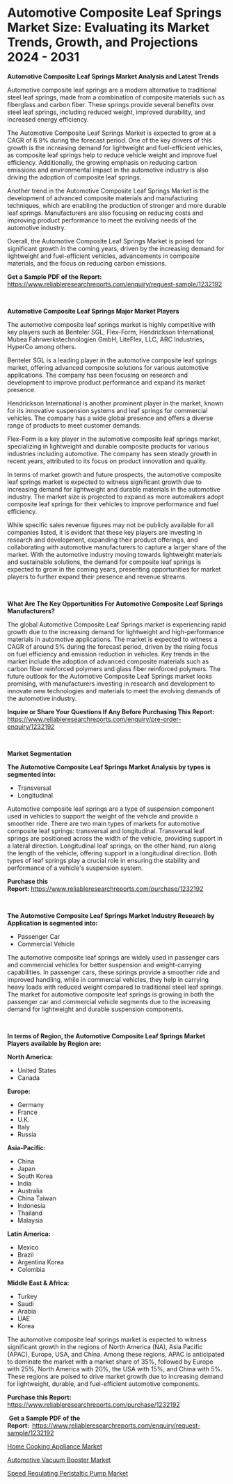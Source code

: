 <p><h1>Automotive Composite Leaf Springs Market Size: Evaluating its Market Trends, Growth, and Projections 2024 - 2031</h1></p><p><strong>Automotive Composite Leaf Springs Market Analysis and Latest Trends</strong></p>
<p><p>Automotive composite leaf springs are a modern alternative to traditional steel leaf springs, made from a combination of composite materials such as fiberglass and carbon fiber. These springs provide several benefits over steel leaf springs, including reduced weight, improved durability, and increased energy efficiency.</p><p>The Automotive Composite Leaf Springs Market is expected to grow at a CAGR of 6.9% during the forecast period. One of the key drivers of this growth is the increasing demand for lightweight and fuel-efficient vehicles, as composite leaf springs help to reduce vehicle weight and improve fuel efficiency. Additionally, the growing emphasis on reducing carbon emissions and environmental impact in the automotive industry is also driving the adoption of composite leaf springs.</p><p>Another trend in the Automotive Composite Leaf Springs Market is the development of advanced composite materials and manufacturing techniques, which are enabling the production of stronger and more durable leaf springs. Manufacturers are also focusing on reducing costs and improving product performance to meet the evolving needs of the automotive industry.</p><p>Overall, the Automotive Composite Leaf Springs Market is poised for significant growth in the coming years, driven by the increasing demand for lightweight and fuel-efficient vehicles, advancements in composite materials, and the focus on reducing carbon emissions.</p></p>
<p><strong>Get a Sample PDF of the Report:&nbsp;</strong> <a href="https://www.reliableresearchreports.com/enquiry/request-sample/1232192">https://www.reliableresearchreports.com/enquiry/request-sample/1232192</a></p>
<p>&nbsp;</p>
<p><strong>Automotive Composite Leaf Springs Major Market Players</strong></p>
<p><p>The automotive composite leaf springs market is highly competitive with key players such as Benteler SGL, Flex-Form, Hendrickson International, Mubea Fahrwerkstechnologien GmbH, LiteFlex, LLC, ARC Industries, HyperCo among others. </p><p>Benteler SGL is a leading player in the automotive composite leaf springs market, offering advanced composite solutions for various automotive applications. The company has been focusing on research and development to improve product performance and expand its market presence. </p><p>Hendrickson International is another prominent player in the market, known for its innovative suspension systems and leaf springs for commercial vehicles. The company has a wide global presence and offers a diverse range of products to meet customer demands.</p><p>Flex-Form is a key player in the automotive composite leaf springs market, specializing in lightweight and durable composite products for various industries including automotive. The company has seen steady growth in recent years, attributed to its focus on product innovation and quality.</p><p>In terms of market growth and future prospects, the automotive composite leaf springs market is expected to witness significant growth due to increasing demand for lightweight and durable materials in the automotive industry. The market size is projected to expand as more automakers adopt composite leaf springs for their vehicles to improve performance and fuel efficiency.</p><p>While specific sales revenue figures may not be publicly available for all companies listed, it is evident that these key players are investing in research and development, expanding their product offerings, and collaborating with automotive manufacturers to capture a larger share of the market. With the automotive industry moving towards lightweight materials and sustainable solutions, the demand for composite leaf springs is expected to grow in the coming years, presenting opportunities for market players to further expand their presence and revenue streams.</p></p>
<p>&nbsp;</p>
<p><strong>What Are The Key Opportunities For Automotive Composite Leaf Springs Manufacturers?</strong></p>
<p><p>The global Automotive Composite Leaf Springs market is experiencing rapid growth due to the increasing demand for lightweight and high-performance materials in automotive applications. The market is expected to witness a CAGR of around 5% during the forecast period, driven by the rising focus on fuel efficiency and emission reduction in vehicles. Key trends in the market include the adoption of advanced composite materials such as carbon fiber reinforced polymers and glass fiber reinforced polymers. The future outlook for the Automotive Composite Leaf Springs market looks promising, with manufacturers investing in research and development to innovate new technologies and materials to meet the evolving demands of the automotive industry.</p></p>
<p><strong>Inquire or Share Your Questions If Any Before Purchasing This Report:</strong> <a href="https://www.reliableresearchreports.com/enquiry/pre-order-enquiry/1232192">https://www.reliableresearchreports.com/enquiry/pre-order-enquiry/1232192</a></p>
<p>&nbsp;</p>
<p><strong>Market Segmentation</strong></p>
<p><strong>The Automotive Composite Leaf Springs Market Analysis by types is segmented into:</strong></p>
<p><ul><li>Transversal</li><li>Longitudinal</li></ul></p>
<p><p>Automotive composite leaf springs are a type of suspension component used in vehicles to support the weight of the vehicle and provide a smoother ride. There are two main types of markets for automotive composite leaf springs: transversal and longitudinal. Transversal leaf springs are positioned across the width of the vehicle, providing support in a lateral direction. Longitudinal leaf springs, on the other hand, run along the length of the vehicle, offering support in a longitudinal direction. Both types of leaf springs play a crucial role in ensuring the stability and performance of a vehicle's suspension system.</p></p>
<p><strong>Purchase this Report:&nbsp;</strong><a href="https://www.reliableresearchreports.com/purchase/1232192">https://www.reliableresearchreports.com/purchase/1232192</a></p>
<p>&nbsp;</p>
<p><strong>The Automotive Composite Leaf Springs Market Industry Research by Application is segmented into:</strong></p>
<p><ul><li>Passenger Car</li><li>Commercial Vehicle</li></ul></p>
<p><p>The automotive composite leaf springs are widely used in passenger cars and commercial vehicles for better suspension and weight-carrying capabilities. In passenger cars, these springs provide a smoother ride and improved handling, while in commercial vehicles, they help in carrying heavy loads with reduced weight compared to traditional steel leaf springs. The market for automotive composite leaf springs is growing in both the passenger car and commercial vehicle segments due to the increasing demand for lightweight and durable suspension components.</p></p>
<p>&nbsp;</p>
<p><strong>In terms of Region, the Automotive Composite Leaf Springs Market Players available by Region are:</strong></p>
<p>
    <p> <strong> North America: </strong>
        <ul>
            <li>United States</li>
            <li>Canada</li>
        </ul>
        </p> 
    <p> <strong> Europe: </strong>
        <ul>
            <li>Germany</li>
            <li>France</li>
            <li>U.K.</li>
            <li>Italy</li>
            <li>Russia</li>
        </ul>
        </p> 
    <p> <strong> Asia-Pacific: </strong>
        <ul>
            <li>China</li>
            <li>Japan</li>
            <li>South Korea</li>
            <li>India</li>
            <li>Australia</li>
            <li>China Taiwan</li>
            <li>Indonesia</li>
            <li>Thailand</li>
            <li>Malaysia</li>
        </ul>
        </p> 
    <p> <strong> Latin America: </strong>
        <ul>
            <li>Mexico</li>
            <li>Brazil</li>
            <li>Argentina Korea</li>
            <li>Colombia</li>
        </ul>
        </p> 
    <p> <strong> Middle East & Africa: </strong>
        <ul>
            <li>Turkey</li>
            <li>Saudi</li>
            <li>Arabia</li>
            <li>UAE</li>
            <li>Korea</li>
        </ul>
    </p>
    </p>
<p><p>The automotive composite leaf springs market is expected to witness significant growth in the regions of North America (NA), Asia Pacific (APAC), Europe, USA, and China. Among these regions, APAC is anticipated to dominate the market with a market share of 35%, followed by Europe with 25%, North America with 20%, the USA with 15%, and China with 5%. These regions are poised to drive market growth due to increasing demand for lightweight, durable, and fuel-efficient automotive components.</p></p>
<p><strong>Purchase this Report: </strong><a href="https://www.reliableresearchreports.com/purchase/1232192">https://www.reliableresearchreports.com/purchase/1232192</a></p>
<p>&nbsp;<strong>Get a Sample PDF of the Report:&nbsp;&nbsp;</strong><a href="https://www.reliableresearchreports.com/enquiry/request-sample/1232192">https://www.reliableresearchreports.com/enquiry/request-sample/1232192</a></p>
<p><strong></strong></p>
<p><p><a href="https://view.publitas.com/reportprime-1/home-cooking-appliance-market-with-the-goal-of-estimating-the-market-size-and-future-growth-potential-of-various-market-segments-based-on-component-applications-end-user-and-region/">Home Cooking Appliance Market</a></p><p><a href="https://view.publitas.com/reportprime-1/automotive-vacuum-booster-market-analysis-examines-its-scope-on-growth-opportunities-and-forecasted-trends-spanning-from-2023-to-2030/">Automotive Vacuum Booster Market</a></p><p><a href="https://view.publitas.com/reportprime-1/speed-regulating-peristaltic-pump-market-research-report-the-key-to-successful-business-strategy-forecasted-for-period-from-2023-2030/">Speed Regulating Peristaltic Pump Market</a></p></p>